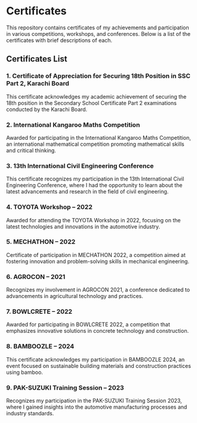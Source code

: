# Certificates

This repository contains certificates of my achievements and participation in various competitions, workshops, and conferences. Below is a list of the certificates with brief descriptions of each.

## Certificates List

### 1. Certificate of Appreciation for Securing 18th Position in SSC Part 2, Karachi Board
This certificate acknowledges my academic achievement of securing the 18th position in the Secondary School Certificate Part 2 examinations conducted by the Karachi Board.

### 2. International Kangaroo Maths Competition
Awarded for participating in the International Kangaroo Maths Competition, an international mathematical competition promoting mathematical skills and critical thinking.

### 3. 13th International Civil Engineering Conference
This certificate recognizes my participation in the 13th International Civil Engineering Conference, where I had the opportunity to learn about the latest advancements and research in the field of civil engineering.

### 4. TOYOTA Workshop – 2022
Awarded for attending the TOYOTA Workshop in 2022, focusing on the latest technologies and innovations in the automotive industry.

### 5. MECHATHON – 2022
Certificate of participation in MECHATHON 2022, a competition aimed at fostering innovation and problem-solving skills in mechanical engineering.

### 6. AGROCON – 2021
Recognizes my involvement in AGROCON 2021, a conference dedicated to advancements in agricultural technology and practices.

### 7. BOWLCRETE – 2022
Awarded for participating in BOWLCRETE 2022, a competition that emphasizes innovative solutions in concrete technology and construction.

### 8. BAMBOOZLE – 2024
This certificate acknowledges my participation in BAMBOOZLE 2024, an event focused on sustainable building materials and construction practices using bamboo.

### 9. PAK-SUZUKI Training Session – 2023
Recognizes my participation in the PAK-SUZUKI Training Session 2023, where I gained insights into the automotive manufacturing processes and industry standards.
